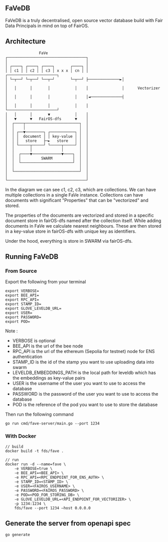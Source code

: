 ## FaVeDB

FaVeDB is a truly decentralised, open source vector database build with Fair Data Principals in mind on top of FairOS. 

## Architecture

```
               FaVe
┌───────────────────────────────────┐
│                                   │
│ ┌────┐ ┌────┐ ┌────┐       ┌────┐ │
│ │ c1 │ │ c2 │ │ c3 │ x x x │ cn │ │               ┌──────────────────────┐
│ └─┬──┘ └─┬──┘ └──┬─┘       └─┬──┘ ├──────────────►│                      │
│   │      │       │           │    │               │      Vectorizer      │
│   │      │       │           │    │◄──────────────┤                      │
│   │      │       │           │    │               └──────────────────────┘
│   │      │       ▼           │    │
│   ▼      ▼   FairOS-dfs      ▼    │
│  ┌────┬────────────────────────┐  │
│  │    │                        │  │
│  │ ┌──▼────────┐ ┌───────────┐ │  │
│  │ │  document │ │ key-value │ │  │
│  │ │   store   ├─►   store   │ │  │
│  │ └─────┬─────┘ └─────┬─────┘ │  │
│  │       │             │       │  │
│  │  ┌────▼─────────────▼────┐  │  │
│  │  │         SWARM         │  │  │
│  │  └───────────────────────┘  │  │
│  │                             │  │
│  └─────────────────────────────┘  │
│                                   │
└───────────────────────────────────┘
```

In the diagram we can see c1, c2, c3, which are collections. We can have multiple collections in a single FaVe instance.
Collections can have documents with significant "Properties" that can be "vectorized" and stored.

The properties of the documents are vectorized and stored in a specific document store in fairOS-dfs named after the 
collection itself. While adding documents in FaVe we calculate nearest neighbours. These are then stored in a key-value 
store in fairOS-dfs with unique key as identifiers.

Under the hood, everything is store in SWARM via fairOS-dfs.

## Running FaVeDB

### From Source
Export the following from your terminal
```
export VERBOSE=                       
export BEE_API=
export RPC_API=
export STAMP_ID=
export GLOVE_LEVELDB_URL=
export USER=
export PASSWORD=
export POD=
```

Note :
- VERBOSE is optional
- BEE_API is the url of the bee node
- RPC_API is the url of the ethereum (Sepolia for testnet) node for ENS authentication
- STAMP_ID is the id of the stamp you want to use uploading data into swarm
- LEVELDB_EMBEDDINGS_PATH is the local path for leveldb which has the embeddings as key-value pairs
- USER is the username of the user you want to use to access the database
- PASSWORD is the password of the user you want to use to access the database
- POD is the reference of the pod you want to use to store the database

Then run the following command
```
go run cmd/fave-server/main.go --port 1234
```

### With Docker

```
// build 
docker build -t fds/fave .

// run
docker run -d --name=fave \
    -e VERBOSE=true \
    -e BEE_API=<BEE_API> \
    -e RPC_API=<RPC_ENDPOINT_FOR_ENS_AUTH> \
    -e STAMP_ID=<STAMP_ID> \
    -e USER=<FAIROS_USERNAME> \
    -e PASSWORD=<FAIROS_PASSWORD> \
    -e POD=<POD_FOR_STORING_DB> \
    -e GLOVE_LEVELDB_URL=<API_ENDPOINT_FOR_VECTORIZER> \
    -p 1234:1234 \
    fds/fave --port 1234 —host 0.0.0.0 

```

## Generate the server from openapi spec

```
go generate
```
